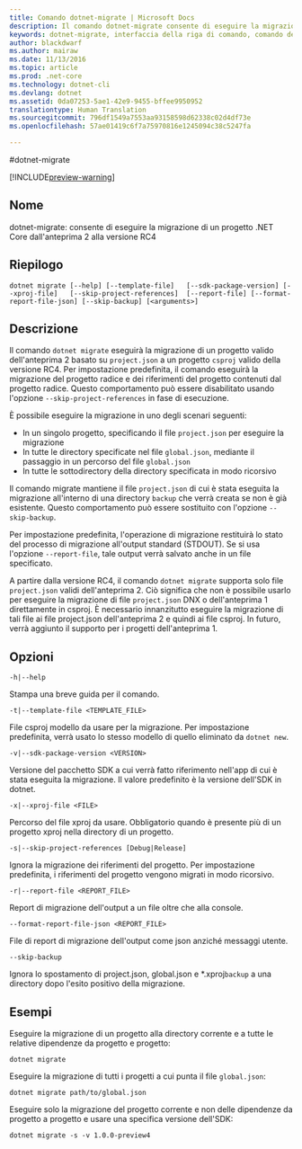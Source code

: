 ```yaml
---
title: Comando dotnet-migrate | Microsoft Docs
description: Il comando dotnet-migrate consente di eseguire la migrazione di un progetto e di tutte le relative dipendenze.
keywords: dotnet-migrate, interfaccia della riga di comando, comando dell&quot;interfaccia della riga di comando, .NET Core
author: blackdwarf
ms.author: mairaw
ms.date: 11/13/2016
ms.topic: article
ms.prod: .net-core
ms.technology: dotnet-cli
ms.devlang: dotnet
ms.assetid: 0da07253-5ae1-42e9-9455-bffee9950952
translationtype: Human Translation
ms.sourcegitcommit: 796df1549a7553aa93158598d62338c02d4df73e
ms.openlocfilehash: 57ae01419c6f7a75970816e1245094c38c5247fa

---
```


#<a name="dotnet-migrate"></a>dotnet-migrate

[!INCLUDE[preview-warning](../../../includes/warning.md)]

## <a name="name"></a>Nome 
dotnet-migrate: consente di eseguire la migrazione di un progetto .NET Core dall'anteprima 2 alla versione RC4

## <a name="synopsis"></a>Riepilogo

`dotnet migrate [--help] [--template-file]  
    [--sdk-package-version] [--xproj-file]  
    [--skip-project-references]  [--report-file] [--format-report-file-json]
    [--skip-backup]
    [<arguments>]`

## <a name="description"></a>Descrizione
Il comando `dotnet migrate` eseguirà la migrazione di un progetto valido dell'anteprima 2 basato su `project.json` a un progetto `csproj` valido della versione RC4. Per impostazione predefinita, il comando eseguirà la migrazione del progetto radice e dei riferimenti del progetto contenuti dal progetto radice. Questo comportamento può essere disabilitato usando l'opzione `--skip-project-references` in fase di esecuzione. 

È possibile eseguire la migrazione in uno degli scenari seguenti:

* In un singolo progetto, specificando il file `project.json` per eseguire la migrazione
* In tutte le directory specificate nel file `global.json`, mediante il passaggio in un percorso del file `global.json`
* In tutte le sottodirectory della directory specificata in modo ricorsivo 

Il comando migrate mantiene il file `project.json` di cui è stata eseguita la migrazione all'interno di una directory `backup` che verrà creata se non è già esistente. Questo comportamento può essere sostituito con l'opzione `--skip-backup`. 

Per impostazione predefinita, l'operazione di migrazione restituirà lo stato del processo di migrazione all'output standard (STDOUT). Se si usa l'opzione `--report-file`, tale output verrà salvato anche in un file specificato. 

A partire dalla versione RC4, il comando `dotnet migrate` supporta solo file `project.json` validi dell'anteprima 2. Ciò significa che non è possibile usarlo per eseguire la migrazione di file `project.json` DNX o dell'anteprima 1 direttamente in csproj. È necessario innanzitutto eseguire la migrazione di tali file ai file project.json dell'anteprima 2 e quindi ai file csproj. In futuro, verrà aggiunto il supporto per i progetti dell'anteprima 1. 

## <a name="options"></a>Opzioni

`-h|--help`

Stampa una breve guida per il comando.  

`-t|--template-file <TEMPLATE_FILE>`

File csproj modello da usare per la migrazione. Per impostazione predefinita, verrà usato lo stesso modello di quello eliminato da `dotnet new`. 

`-v|--sdk-package-version <VERSION>`

Versione del pacchetto SDK a cui verrà fatto riferimento nell'app di cui è stata eseguita la migrazione. Il valore predefinito è la versione dell'SDK in dotnet.

`-x|--xproj-file <FILE>`

Percorso del file xproj da usare. Obbligatorio quando è presente più di un progetto xproj nella directory di un progetto.

`-s|--skip-project-references [Debug|Release]`

Ignora la migrazione dei riferimenti del progetto. Per impostazione predefinita, i riferimenti del progetto vengono migrati in modo ricorsivo.

`-r|--report-file <REPORT_FILE>`

Report di migrazione dell'output a un file oltre che alla console.

`--format-report-file-json <REPORT_FILE>`

File di report di migrazione dell'output come json anziché messaggi utente.

`--skip-backup`

Ignora lo spostamento di project.json, global.json e \*.xproj`backup` a una directory dopo l'esito positivo della migrazione.

## <a name="examples"></a>Esempi

Eseguire la migrazione di un progetto alla directory corrente e a tutte le relative dipendenze da progetto e progetto:

`dotnet migrate`

Eseguire la migrazione di tutti i progetti a cui punta il file `global.json`:

`dotnet migrate path/to/global.json`

Eseguire solo la migrazione del progetto corrente e non delle dipendenze da progetto a progetto e usare una specifica versione dell'SDK:

`dotnet migrate -s -v 1.0.0-preview4`


<!--HONumber=Feb17_HO2-->


